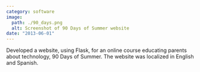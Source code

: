 ```yaml
---
category: software
image:
  path: ./90_days.png
  alt: Screenshot of 90 Days of Summer website
date: "2013-06-01"
---
```


Developed a website, using Flask, for an online course educating parents about
technology, 90 Days of Summer<!-- https://www.90daysofsummer.org -->. The
website was localized in English and Spanish.
